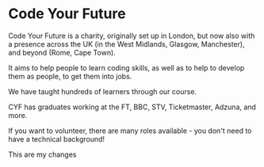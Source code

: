 # Code Your Future

Code Your Future is a charity, originally set up in London, but now also with a presence across the UK (in the West Midlands, Glasgow, Manchester), and beyond (Rome, Cape Town).

It aims to help people to learn coding skills, as well as to help to develop them as people, to get them into jobs.

We have taught hundreds of learners through our course.

CYF has graduates working at the FT, BBC, STV, Ticketmaster, Adzuna, and more.

If you want to volunteer, there are many roles available - you don't need to have a technical background!

This are my changes
